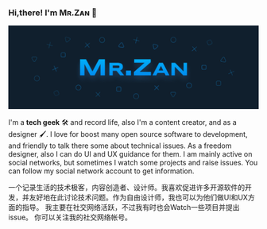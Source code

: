 ### Hi,there! I'm Mʀ.Zᴀɴ 👋

![Banner](./Banner.png)

I'm a **tech geek** 🛠 and record life, also I'm a content creator, and as a designer 🖌. I love for boost many open source software to development, and friendly to talk there some about technical issues. As a freedom designer, also I can do UI and UX guidance for them. 
I am mainly active on social networks, but sometimes I watch some projects and raise issues. You can follow my social network account to get information.

一个记录生活的技术极客，内容创造者、设计师。我喜欢促进许多开源软件的开发，并友好地在此讨论技术问题。作为自由设计师，我也可以为他们做UI和UX方面的指导。
我主要在社交网络活跃，不过我有时也会Watch一些项目并提出issue。 你可以关注我的社交网络帐号。
